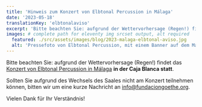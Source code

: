 ```yaml
---
title: 'Hinweis zum Konzert von Elbtonal Percussion in Málaga'
date: '2023-05-18'
translationKey: 'elbtonalaviso'
excerpt: 'Bitte beachten Sie: aufgrund der Wettervorhersage (Regen!) findet das Konzert am 22.05.2023 mit Elbtonal Percussion in Málaga in der Caja Blanca statt.'
images: # complete path for eleventy img srcset output, alt required
  featured: ./src/assets/images/blog/2023-malaga-elbtonal-aviso.jpg
  alt: 'Pressefoto von Elbtonal Percussion, mit einem Banner auf dem Málaga steht'
---
```


Bitte beachten Sie: aufgrund der Wettervorhersage (Regen!) findet das [Konzert von Elbtonal Percussion in Málaga](/de/events/elbtonal-percussion-malaga/) **in der Caja Blanca statt**.

Sollten Sie aufgrund des Wechsels des Saales nicht am Konzert teilnehmen können, bitten wir um eine kurze Nachricht an info@fundaciongoethe.org.

Vielen Dank für Ihr Verständnis!
